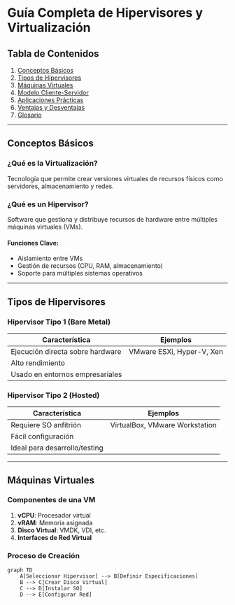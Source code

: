 # Guía Completa de Hipervisores y Virtualización

## Tabla de Contenidos
1. [Conceptos Básicos](#conceptos-básicos)
2. [Tipos de Hipervisores](#tipos-de-hipervisores)
3. [Máquinas Virtuales](#máquinas-virtuales)
4. [Modelo Cliente-Servidor](#modelo-cliente-servidor)
5. [Aplicaciones Prácticas](#aplicaciones-prácticas)
6. [Ventajas y Desventajas](#ventajas-y-desventajas)
7. [Glosario](#glosario)

---

## Conceptos Básicos <a name="conceptos-básicos"></a>

### ¿Qué es la Virtualización?
Tecnología que permite crear versiones virtuales de recursos físicos como servidores, almacenamiento y redes.

### ¿Qué es un Hipervisor?
Software que gestiona y distribuye recursos de hardware entre múltiples máquinas virtuales (VMs).

#### Funciones Clave:
- Aislamiento entre VMs
- Gestión de recursos (CPU, RAM, almacenamiento)
- Soporte para múltiples sistemas operativos

---

## Tipos de Hipervisores <a name="tipos-de-hipervisores"></a>

### Hipervisor Tipo 1 (Bare Metal)
| Característica | Ejemplos |
|---------------|----------|
| Ejecución directa sobre hardware | VMware ESXi, Hyper-V, Xen |
| Alto rendimiento | |
| Usado en entornos empresariales | |

### Hipervisor Tipo 2 (Hosted)
| Característica | Ejemplos |
|---------------|----------|
| Requiere SO anfitrión | VirtualBox, VMware Workstation |
| Fácil configuración | |
| Ideal para desarrollo/testing | |

---

## Máquinas Virtuales <a name="máquinas-virtuales"></a>

### Componentes de una VM
1. **vCPU**: Procesador virtual
2. **vRAM**: Memoria asignada
3. **Disco Virtual**: VMDK, VDI, etc.
4. **Interfaces de Red Virtual**

### Proceso de Creación
```mermaid
graph TD
    A[Seleccionar Hipervisor] --> B[Definir Especificaciones]
    B --> C[Crear Disco Virtual]
    C --> D[Instalar SO]
    D --> E[Configurar Red]
